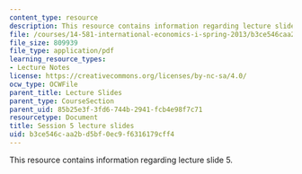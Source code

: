 ```yaml
---
content_type: resource
description: This resource contains information regarding lecture slide 5.
file: /courses/14-581-international-economics-i-spring-2013/b3ce546caa2bd5bf0ec9f6316179cff4_MIT14_581S13_Lecslides5.pdf
file_size: 809939
file_type: application/pdf
learning_resource_types:
- Lecture Notes
license: https://creativecommons.org/licenses/by-nc-sa/4.0/
ocw_type: OCWFile
parent_title: Lecture Slides
parent_type: CourseSection
parent_uid: 85b25e3f-3fd6-744b-2941-fcb4e98f7c71
resourcetype: Document
title: Session 5 lecture slides
uid: b3ce546c-aa2b-d5bf-0ec9-f6316179cff4
---
```

This resource contains information regarding lecture slide 5.